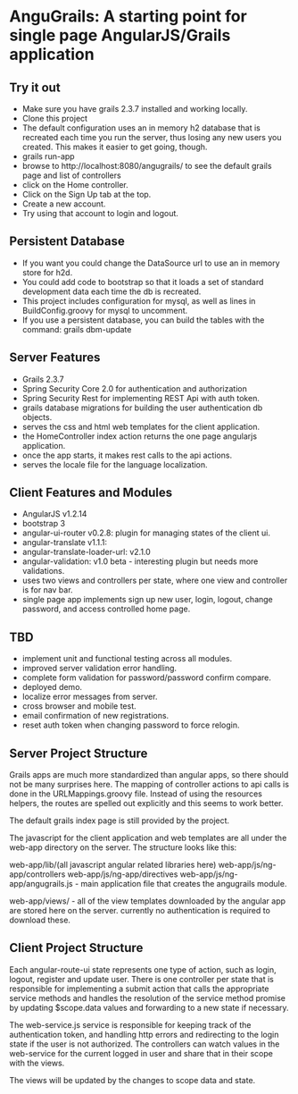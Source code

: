 AnguGrails: A starting point for single page AngularJS/Grails application
=========================================================================


Try it out
-----------

  * Make sure you have grails 2.3.7 installed and working locally.
  * Clone this project
  * The default configuration uses an in memory h2 database that is recreated each time you run the server,
    thus losing any new users you created. This makes it easier to get going, though.
  * grails run-app
  * browse to http://localhost:8080/angugrails/ to see the default grails page and list of controllers
  * click on the Home controller.
  * Click on the Sign Up tab at the top.
  * Create a new account.
  * Try using that account to login and logout.


Persistent Database
-------------------

  * If you want you could change the DataSource url to use an in memory store for h2d.
  * You could add code to bootstrap so that it loads a set of standard development data each time the db
    is recreated.
  * This project includes configuration for mysql, as well as lines in BuildConfig.groovy for mysql to uncomment.
  * If you use a persistent database, you can build the tables with the command: grails dbm-update

Server Features
----------------

  * Grails 2.3.7
  * Spring Security Core 2.0 for authentication and authorization
  * Spring Security Rest for implementing REST Api with auth token.
  * grails database migrations for building the user authentication db objects.
  * serves the css and html web templates for the client application.
  * the HomeController index action returns the one page angularjs application.
  * once the app starts, it makes rest calls to the api actions.
  * serves the locale file for the language localization.


Client Features and Modules
---------------------------

  * AngularJS v1.2.14
  * bootstrap 3
  * angular-ui-router v0.2.8: plugin for managing states of the client ui.
  * angular-translate v1.1.1: 
  * angular-translate-loader-url: v2.1.0
  * angular-validation: v1.0 beta - interesting plugin but needs more validations.
  * uses two views and controllers per state, where one view and controller is for nav bar.
  * single page app implements sign up new user, login, logout, change password,
    and access controlled home page.

TBD
---

  * implement unit and functional testing across all modules.
  * improved server validation error handling.
  * complete form validation for password/password confirm compare.
  * deployed demo.
  * localize error messages from server.
  * cross browser and mobile test.
  * email confirmation of new registrations.
  * reset auth token when changing password to force relogin.


Server Project Structure
------------------------

Grails apps are much more standardized than angular apps, so there should not be
many surprises here. The mapping of controller actions to api calls is done in the
URLMappings.groovy file. Instead of using the resources helpers, the routes are
spelled out explicitly and this seems to work better.

The default grails index page is still provided by the project.

The javascript for the client application and web templates are all under the web-app
directory on the server. The structure looks like this:


web-app/lib/(all javascript angular related libraries here)
web-app/js/ng-app/controllers
web-app/js/ng-app/directives
web-app/js/ng-app/angugrails.js - main application file that creates the angugrails module.

web-app/views/ - all of the view templates downloaded by the angular app are stored here on
   the server. currently no authentication is required to download these.


Client Project Structure
------------------------

Each angular-route-ui state represents one type of action, such as login, logout,
register and update user. There is one controller per state that is responsible
for implementing a submit action that calls the appropriate service methods and
handles the resolution of the service method promise by updating $scope.data values
and forwarding to a new state if necessary.


The web-service.js service is responsible for keeping track of the authentication
token, and handling http errors and redirecting to the login state if the user
is not authorized. The controllers can watch values in the web-service for 
the current logged in user and share that in their scope with the views.


The views will be updated by the changes to scope data and state.






